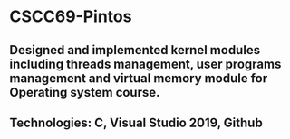 # CSCC69-Pintos

## Designed and implemented kernel modules including threads management, user programs management and virtual memory module for Operating system course.
## Technologies:  C, Visual Studio 2019, Github
